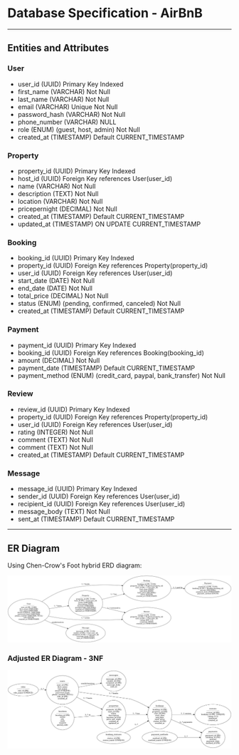 # Database Specification - AirBnB

---

## Entities and Attributes

### User

- user_id (UUID) Primary Key Indexed
- first_name (VARCHAR) Not Null
- last_name (VARCHAR) Not Null
- email (VARCHAR) Unique Not Null
- password_hash (VARCHAR) Not Null
- phone_number (VARCHAR) NULL
- role (ENUM) (guest, host, admin) Not Null
- created_at (TIMESTAMP) Default CURRENT_TIMESTAMP

### Property

- property_id (UUID) Primary Key Indexed
- host_id (UUID) Foreign Key references User(user_id)
- name (VARCHAR) Not Null
- description (TEXT) Not Null
- location (VARCHAR) Not Null
- pricepernight (DECIMAL) Not Null
- created_at (TIMESTAMP) Default CURRENT_TIMESTAMP
- updated_at (TIMESTAMP) ON UPDATE CURRENT_TIMESTAMP

### Booking

- booking_id (UUID) Primary Key Indexed
- property_id (UUID) Foreign Key references Property(property_id)
- user_id (UUID) Foreign Key references User(user_id)
- start_date (DATE) Not Null
- end_date (DATE) Not Null
- total_price (DECIMAL) Not Null
- status (ENUM) (pending, confirmed, canceled) Not Null
- created_at (TIMESTAMP) Default CURRENT_TIMESTAMP

### Payment

- payment_id (UUID) Primary Key Indexed
- booking_id (UUID) Foreign Key references Booking(booking_id)
- amount (DECIMAL) Not Null
- payment_date (TIMESTAMP) Default CURRENT_TIMESTAMP
- payment_method (ENUM) (credit_card, paypal, bank_transfer) Not Null

### Review

- review_id (UUID) Primary Key Indexed
- property_id (UUID) Foreign Key references Property(property_id)
- user_id (UUID) Foreign Key references User(user_id)
- rating (INTEGER) Not Null
- comment (TEXT) Not Null
- comment (TEXT) Not Null
- created_at (TIMESTAMP) Default CURRENT_TIMESTAMP

### Message

- message_id (UUID) Primary Key Indexed
- sender_id (UUID) Foreign Key references User(user_id)
- recipient_id (UUID) Foreign Key references User(user_id)
- message_body (TEXT) Not Null
- sent_at (TIMESTAMP) Default CURRENT_TIMESTAMP

---

## ER Diagram

Using Chen-Crow's Foot hybrid ERD diagram:

![alt text](airbnb_schema.png)

### Adjusted ER Diagram - 3NF

![alt text](<airbnb_schema_3nf.png>)